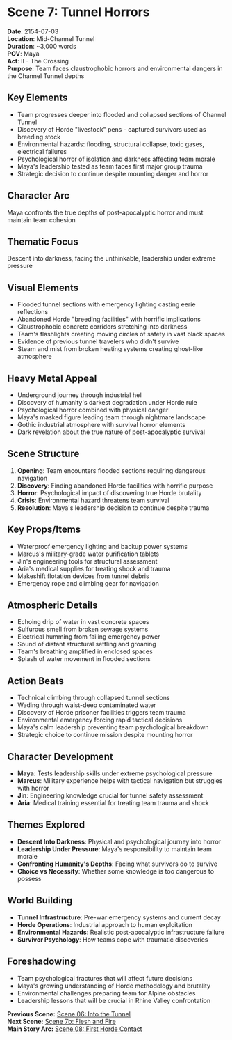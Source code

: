 # Scene 7: Tunnel Horrors

**Date**: 2154-07-03  
**Location**: Mid-Channel Tunnel  
**Duration**: ~3,000 words  
**POV**: Maya  
**Act**: II - The Crossing  
**Purpose**: Team faces claustrophobic horrors and environmental dangers in the Channel Tunnel depths

## Key Elements
- Team progresses deeper into flooded and collapsed sections of Channel Tunnel
- Discovery of Horde "livestock" pens - captured survivors used as breeding stock
- Environmental hazards: flooding, structural collapse, toxic gases, electrical failures
- Psychological horror of isolation and darkness affecting team morale
- Maya's leadership tested as team faces first major group trauma
- Strategic decision to continue despite mounting danger and horror

## Character Arc
Maya confronts the true depths of post-apocalyptic horror and must maintain team cohesion

## Thematic Focus
Descent into darkness, facing the unthinkable, leadership under extreme pressure

## Visual Elements
- Flooded tunnel sections with emergency lighting casting eerie reflections
- Abandoned Horde "breeding facilities" with horrific implications
- Claustrophobic concrete corridors stretching into darkness
- Team's flashlights creating moving circles of safety in vast black spaces
- Evidence of previous tunnel travelers who didn't survive
- Steam and mist from broken heating systems creating ghost-like atmosphere

## Heavy Metal Appeal
- Underground journey through industrial hell
- Discovery of humanity's darkest degradation under Horde rule
- Psychological horror combined with physical danger
- Maya's masked figure leading team through nightmare landscape
- Gothic industrial atmosphere with survival horror elements
- Dark revelation about the true nature of post-apocalyptic survival

## Scene Structure
1. **Opening**: Team encounters flooded sections requiring dangerous navigation
2. **Discovery**: Finding abandoned Horde facilities with horrific purpose
3. **Horror**: Psychological impact of discovering true Horde brutality
4. **Crisis**: Environmental hazard threatens team survival
5. **Resolution**: Maya's leadership decision to continue despite trauma

## Key Props/Items
- Waterproof emergency lighting and backup power systems
- Marcus's military-grade water purification tablets
- Jin's engineering tools for structural assessment
- Aria's medical supplies for treating shock and trauma
- Makeshift flotation devices from tunnel debris
- Emergency rope and climbing gear for navigation

## Atmospheric Details
- Echoing drip of water in vast concrete spaces
- Sulfurous smell from broken sewage systems
- Electrical humming from failing emergency power
- Sound of distant structural settling and groaning
- Team's breathing amplified in enclosed spaces
- Splash of water movement in flooded sections

## Action Beats
- Technical climbing through collapsed tunnel sections
- Wading through waist-deep contaminated water
- Discovery of Horde prisoner facilities triggers team trauma
- Environmental emergency forcing rapid tactical decisions
- Maya's calm leadership preventing team psychological breakdown
- Strategic choice to continue mission despite mounting horror

## Character Development
- **Maya**: Tests leadership skills under extreme psychological pressure
- **Marcus**: Military experience helps with tactical navigation but struggles with horror
- **Jin**: Engineering knowledge crucial for tunnel safety assessment
- **Aria**: Medical training essential for treating team trauma and shock

## Themes Explored
- **Descent Into Darkness**: Physical and psychological journey into horror
- **Leadership Under Pressure**: Maya's responsibility to maintain team morale
- **Confronting Humanity's Depths**: Facing what survivors do to survive
- **Choice vs Necessity**: Whether some knowledge is too dangerous to possess

## World Building
- **Tunnel Infrastructure**: Pre-war emergency systems and current decay
- **Horde Operations**: Industrial approach to human exploitation
- **Environmental Hazards**: Realistic post-apocalyptic infrastructure failure
- **Survivor Psychology**: How teams cope with traumatic discoveries

## Foreshadowing
- Team psychological fractures that will affect future decisions
- Maya's growing understanding of Horde methodology and brutality
- Environmental challenges preparing team for Alpine obstacles
- Leadership lessons that will be crucial in Rhine Valley confrontation

**Previous Scene:** [Scene 06: Into the Tunnel](scene-06-into-the-tunnel.md)  
**Next Scene:** [Scene 7b: Flesh and Fire](scene-07b-flesh-and-fire.md)  
**Main Story Arc:** [Scene 08: First Horde Contact](scene-08-first-horde-contact.md)
